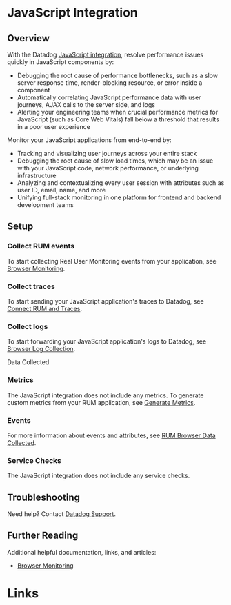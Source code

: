 # JavaScript Integration

## Overview

With the Datadog [JavaScript integration][1], resolve performance issues quickly in JavaScript components by:

- Debugging the root cause of performance bottlenecks, such as a slow server response time, render-blocking resource, or error inside a component
- Automatically correlating JavaScript performance data with user journeys, AJAX calls to the server side, and logs
- Alerting your engineering teams when crucial performance metrics for JavaScript (such as Core Web Vitals) fall below a threshold that results in a poor user experience


Monitor your JavaScript applications from end-to-end by:

- Tracking and visualizing user journeys across your entire stack
- Debugging the root cause of slow load times, which may be an issue with your JavaScript code, network performance, or underlying infrastructure 
- Analyzing and contextualizing every user session with attributes such as user ID, email, name, and more
- Unifying full-stack monitoring in one platform for frontend and backend development teams


## Setup

### Collect RUM events 

To start collecting Real User Monitoring events from your application, see [Browser Monitoring][2]. 

### Collect traces 

To start sending your JavaScript application's traces to Datadog, see [Connect RUM and Traces][3].

### Collect logs 

To start forwarding your JavaScript application's logs to Datadog, see [Browser Log Collection][4].

Data Collected

### Metrics

The JavaScript integration does not include any metrics. To generate custom metrics from your RUM application, see [Generate Metrics][5].

### Events 

For more information about events and attributes, see [RUM Browser Data Collected][6]. 

### Service Checks 

The JavaScript integration does not include any service checks.

## Troubleshooting

Need help? Contact [Datadog Support][7]. 

## Further Reading 

Additional helpful documentation, links, and articles: 

- [Browser Monitoring][2]


# Links

[1]: https://app.datadoghq.com/integrations/rum-javascript 
[2]: https://docs.datadoghq.com/real_user_monitoring/browser/
[3]: https://docs.datadoghq.com/real_user_monitoring/connect_rum_and_traces/?tabs=browserrum
[4]: https://docs.datadoghq.com/logs/log_collection/javascript/
[5]: https://docs.datadoghq.com/real_user_monitoring/generate_metrics 
[6]: https://docs.datadoghq.com/real_user_monitoring/browser/data_collected/
[7]: https://docs.datadoghq.com/help/
